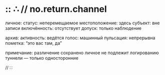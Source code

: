 # :: ∴ // no.return.channel

личное:
статус: неперемещаемое
местоположение: здесь
субъект: вне записи
включённость: отсутствует
допуск: только наблюдение

архив:
активность: ведётся
голос: машинный
пульсация: непрерывна
пометка: “это вас там, да”

примечание:
различение сохранено
личное не подлежит логированию
туннели — только односторонние

// ∷